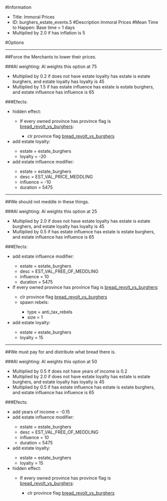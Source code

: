 #Information
 - Title: Immoral Prices
 - ID: burghers_estate_events.5
#Description
Immoral Prices
#Mean Time to Happen:
Base time = 1 days
 - Multiplied by 2.0 if has inflation is 5

#Options

___
##Force the Merchants to lower their prices.

###AI weighting:
AI weights this option at 75
 - Multiplied by 0.2 if does not have estate loyalty has estate is estate burghers, and estate loyalty has loyalty is 45
 - Multiplied by 1.5 if has estate influence has estate is estate burghers, and estate influence has influence is 65


###Efects:<ul><li>hidden effect:</li><ul><li>If every owned province has province flag is [bread_revolt_vs_burghers](../flags/bread_revolt_vs_burghers.md):</li><ul><li>clr province flag [bread_revolt_vs_burghers](../flags/bread_revolt_vs_burghers.md)</li></ul></ul><li>add estate loyalty:</li><ul><li>estate = estate_burghers</li><li>loyalty = -20</li></ul><li>add estate influence modifier:</li><ul><li>estate = estate_burghers</li><li>desc = EST_VAL_PRICE_MEDDLING</li><li>influence = -10</li><li>duration = 5475</li></ul></ul>

___
##We should not meddle in these things.

###AI weighting:
AI weights this option at 25
 - Multiplied by 2.0 if does not have estate loyalty has estate is estate burghers, and estate loyalty has loyalty is 45
 - Multiplied by 0.5 if has estate influence has estate is estate burghers, and estate influence has influence is 65


###Efects:<ul><li>add estate influence modifier:</li><ul><li>estate = estate_burghers</li><li>desc = EST_VAL_FREE_OF_MEDDLING</li><li>influence = 10</li><li>duration = 5475</li></ul><li>If every owned province has province flag is [bread_revolt_vs_burghers](../flags/bread_revolt_vs_burghers.md):</li><ul><li>clr province flag [bread_revolt_vs_burghers](../flags/bread_revolt_vs_burghers.md)</li><li>spawn rebels:</li><ul><li>type = anti_tax_rebels</li><li>size = 1</li></ul></ul><li>add estate loyalty:</li><ul><li>estate = estate_burghers</li><li>loyalty = 15</li></ul></ul>

___
##We must pay for and distribute what bread there is.

###AI weighting:
AI weights this option at 50
 - Multiplied by 0.5 if does not have years of income is 0.2
 - Multiplied by 2.0 if does not have estate loyalty has estate is estate burghers, and estate loyalty has loyalty is 45
 - Multiplied by 0.5 if has estate influence has estate is estate burghers, and estate influence has influence is 65


###Efects:<ul><li>add years of income = -0.15</li><li>add estate influence modifier:</li><ul><li>estate = estate_burghers</li><li>desc = EST_VAL_FREE_OF_MEDDLING</li><li>influence = 10</li><li>duration = 5475</li></ul><li>add estate loyalty:</li><ul><li>estate = estate_burghers</li><li>loyalty = 15</li></ul><li>hidden effect:</li><ul><li>If every owned province has province flag is [bread_revolt_vs_burghers](../flags/bread_revolt_vs_burghers.md):</li><ul><li>clr province flag [bread_revolt_vs_burghers](../flags/bread_revolt_vs_burghers.md)</li></ul></ul></ul>
